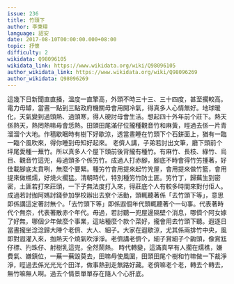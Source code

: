 ```yaml
---
issue: 236
title: 竹頭下
author: 李秉璋
language: 詔安
date: 2017-08-10T00:00:00.000+08:00
topic: 抒懷
difficulty: 2
wikidata: Q98096105
wikidata_link: https://www.wikidata.org/wiki/Q98096105
author_wikidata_link: https://www.wikidata.org/wiki/Q98096269
author_wikidata: Q98096269
---
```

這幾下日新聞直直播，溫度一直擎高，外頭不時三十三、三十四度，甚至擱較高。電力毋罅，當晝一點到三點政府機關毋會用開冷氣，得真多人心情無好。地球暖化，天氣變到過頭熱、過頭寒，得人硬討毋會生活。想起四十外年前个莊下。熱天係熱天，熱罔熱嘛毋會恁熱。田頭田尾滿仔位攏種觀音竹和麻黃，䀴過去係一片青溜溜个大地。作穡歇睏時有樹下好歇涼，透當晝睡在竹頭下个石鉼面上，猶有一臨一臨个風吹來，得你睡到毋知好起來。
老儕人講，子弟若討出文筆，廳下頭前个坪尾愛種一蕪竹。所以真多人个屋下頭前後背攏有種竹。有麻竹、長枝、綠竹、烏目、觀音竹這兜，毋過頭多个係竻竹。成過人打赤腳，腳底不時會得竹竻揰著，好佳載腳底太賁咧，無麼个要緊。種竻竹會用提來起竹笐屋，會用提來做竹籃，會用提來做樵燸，好燒火擱猛。清朝時代，特別種竻竹防土匪。竻竹丁，歸蕪生到密密，土匪若打來莊頭，一下子無法度打入來，得莊底个人有較多時間來對付佢人。
成過若討拁阿媽討錢參加學校辦出去尞个活動，頭輒聽著係「去竹頭下等」，意思即係講這定著討無个。「去竹頭下等」即係遐個年代頭輒聽著个一句事。代表著時代个無奈，代表著散赤个年代。毋過，若討聽一兜屋邊隔壁个消息，哪儕个阿女嫁了好無，哪個少年做麼个事業，這站種麼个款个菜好，攏會用去竹頭下聽。遐逐日當晝攏坐淰淰歸大陣个老儕、大人、細子。大家在遐歇涼，尤其係兩排竹中央，風即對遐灌入來，拁熱天个燒氣吹淨淨。老儕講老儕个，細子賞細子个齣頭，像賞尪仔標、扚珠仔、射樹乳這兜，全然鬧熱。
時代轉變，這滿真罕有人擱在燸樵，嫌費氣、嫌鎮位，一蕪一蕪毀莫去，田嘛毋使風圍，田頭田尾个樹和竹嘛做一下裁淨淨，䀴過去係光光光个田洋，做事熱到走無路好藏。老儕嘛老个老，轉去个轉去，無竹嘛無人啊。過去个情景單單存在隨人个心肝底。